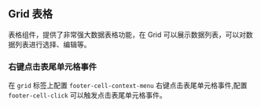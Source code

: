 <div class="demo-header">
<p class="overviewicon">
  <span class="wapi-list-form"/>
</p>

## Grid 表格

<nova-uxlink widget-name="Grid"></nova-uxlink>

表格组件，提供了非常强大数据表格功能，在 Grid 可以展示数据列表，可以对数据列表进行选择、编辑等。

</div>

### 右键点击表尾单元格事件

在 `grid` 标签上配置 `footer-cell-context-menu` 右键点击表尾单元格事件,配置 `footer-cell-click` 可以触发点击表尾单元格事件。

<nova-demo-view link="grid/event/footer-cell-context-menu-event"></nova-demo-view>

<br>
